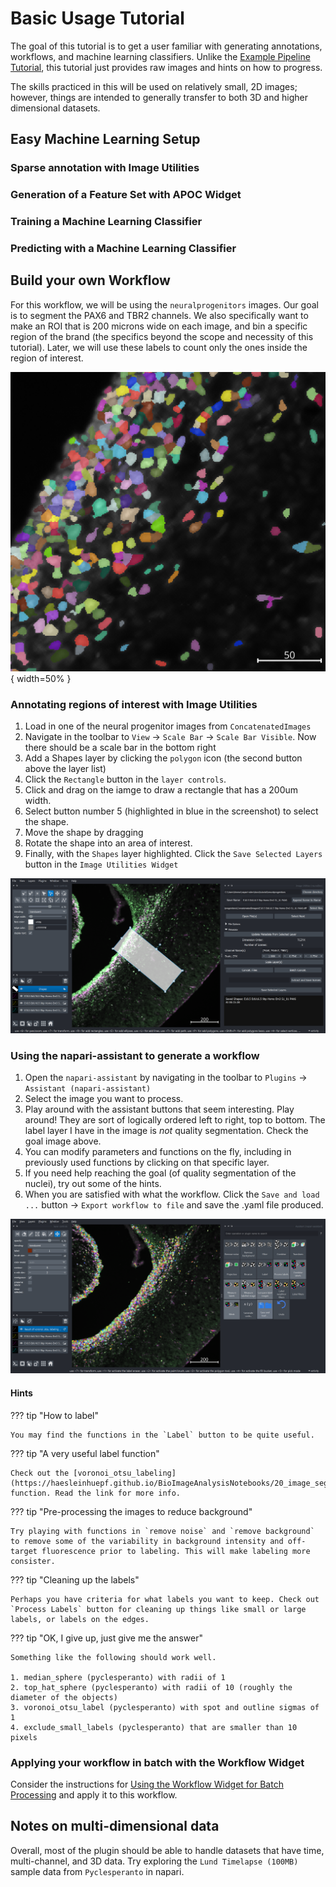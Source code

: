 # Basic Usage Tutorial

The goal of this tutorial is to get a user familiar with generating annotations, workflows, and machine learning classifiers. Unlike the [Example Pipeline Tutorial](01_example_pipeline.md), this tutorial just provides raw images and hints on how to progress.

The skills practiced in this will be used on relatively small, 2D images; however, things are intended to generally transfer to both 3D and higher dimensional datasets.

## Easy Machine Learning Setup

### Sparse annotation with Image Utilities

### Generation of a Feature Set with APOC Widget

### Training a Machine Learning Classifier

### Predicting with a Machine Learning Classifier

## Build your own Workflow

For this workflow, we will be using the `neuralprogenitors` images. Our goal is to segment the PAX6 and TBR2 channels. We also specifically want to make an ROI that is 200 microns wide on each image, and bin a specific region of the brand (the specifics beyond the scope and necessity of this tutorial). Later, we will use these labels to count only the ones inside the region of interest.

![neural-progenitor-goal](screenshots/neuralprogenitor-goal.png){ width=50% }

### Annotating regions of interest with Image Utilities

1. Load in one of the neural progenitor images from `ConcatenatedImages`
2. Navigate in the toolbar to `View` -> `Scale Bar` -> `Scale Bar Visible`. Now there should be a scale bar in the bottom right
3. Add a Shapes layer by clicking the `polygon` icon (the second button above the layer list)
4. Click the `Rectangle` button in the `layer controls`.
5. Click and drag on the iamge to draw a rectangle that has a 200um width.
6. Select button number 5 (highlighted in blue in the screenshot) to select the shape.
7. Move the shape by dragging
8. Rotate the shape into an area of interest.
9. Finally, with the `Shapes` layer highlighted. Click the `Save Selected Layers` button in the `Image Utilities Widget`

![Shape](screenshots/neuralprogenitor-shape.png)

### Using the napari-assistant to generate a workflow

1. Open the `napari-assistant` by navigating in the toolbar to `Plugins` -> `Assistant (napari-assistant)`
2. Select the image you want to process.
3. Play around with the assistant buttons that seem interesting. Play around! They are sort of logically ordered left to right, top to bottom. The label layer I have in the image is *not* quality segmentation. Check the goal image above.
4. You can modify parameters and functions on the fly, including in previously used functions by clicking on that specific layer.
5. If you need help reaching the goal (of quality segmentation of the nuclei), try out some of the hints.
6. When you are satisfied with what the workflow. Click the `Save and load ...` button -> `Export workflow to file` and save the .yaml file produced.

![napari-assistant](screenshots/neuralprogenitor-assistant.png)

#### Hints

??? tip "How to label"

    You may find the functions in the `Label` button to be quite useful.

??? tip "A very useful label function"

    Check out the [voronoi_otsu_labeling](https://haesleinhuepf.github.io/BioImageAnalysisNotebooks/20_image_segmentation/11_voronoi_otsu_labeling.html) function. Read the link for more info.

??? tip "Pre-processing the images to reduce background"

    Try playing with functions in `remove noise` and `remove background` to remove some of the variability in background intensity and off-target fluorescence prior to labeling. This will make labeling more consister.

??? tip "Cleaning up the labels"

    Perhaps you have criteria for what labels you want to keep. Check out `Process Labels` button for cleaning up things like small or large labels, or labels on the edges.

??? tip "OK, I give up, just give me the answer"

    Something like the following should work well.

    1. median_sphere (pyclesperanto) with radii of 1
    2. top_hat_sphere (pyclesperanto) with radii of 10 (roughly the diameter of the objects)
    3. voronoi_otsu_label (pyclesperanto) with spot and outline sigmas of 1
    4. exclude_small_labels (pyclesperanto) that are smaller than 10 pixels

### Applying your workflow in batch with the Workflow Widget

Consider the instructions for [Using the Workflow Widget for Batch Processing](01_example_pipeline.md#using-the-workflow-widget-for-batch-processing) and apply it to this workflow.

## Notes on multi-dimensional data

Overall, most of the plugin should be able to handle datasets that have time, multi-channel, and 3D data. Try exploring the `Lund Timelapse (100MB)` sample data from `Pyclesperanto` in napari.
